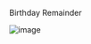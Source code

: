 Birthday Remainder

![image](https://user-images.githubusercontent.com/46339443/182319612-18149d02-14e7-4d5a-a4dc-c64df405044f.png)
